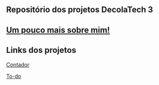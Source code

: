 ## Repositório dos projetos DecolaTech 3

## [Um pouco mais sobre mim!](https://jeffport.netlify.app)

## Links dos projetos
[Contador](https://contador-decolatech.netlify.app)

[To-do](https://todo-decolatech.netlify.app)
